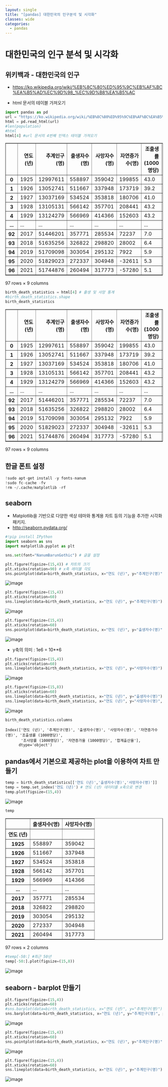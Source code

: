 ```yaml
---
layout: single
title: "[pandas] 대한민국의 인구분석 및 시각화"   
classes: wide
categories:
  - pandas
--- 
```


# 대한민국의 인구 분석 및 시각화

## 위키백과 - 대한민국의 인구
+ https://ko.wikipedia.org/wiki/%EB%8C%80%ED%95%9C%EB%AF%BC%EA%B5%AD%EC%9D%98_%EC%9D%B8%EA%B5%AC

+ html 문서의 테이블 가져오기




```python
import pandas as pd
url = "https://ko.wikipedia.org/wiki/%EB%8C%80%ED%95%9C%EB%AF%BC%EA%B5%AD%EC%9D%98_%EC%9D%B8%EA%B5%AC"
html = pd.read_html(url)
#len(population)
#html 
html[4] #url 문서의 4번째 인덱스 테이블 가져오기
```
 
<table border="1" class="dataframe">
  <thead>
    <tr style="text-align: right;">
      <th></th>
      <th>연도 (년)</th>
      <th>추계인구(명)</th>
      <th>출생자수(명)</th>
      <th>사망자수(명)</th>
      <th>자연증가수(명)</th>
      <th>조출생률 (1000명당)</th>
      <th>조사망률 (1000명당)</th>
      <th>자연증가율 (1000명당)</th>
      <th>합계출산율</th>
    </tr>
  </thead>
  <tbody>
    <tr>
      <th>0</th>
      <td>1925</td>
      <td>12997611</td>
      <td>558897</td>
      <td>359042</td>
      <td>199855</td>
      <td>43.0</td>
      <td>27.6</td>
      <td>15.4</td>
      <td>6.590</td>
    </tr>
    <tr>
      <th>1</th>
      <td>1926</td>
      <td>13052741</td>
      <td>511667</td>
      <td>337948</td>
      <td>173719</td>
      <td>39.2</td>
      <td>25.9</td>
      <td>13.3</td>
      <td>NaN</td>
    </tr>
    <tr>
      <th>2</th>
      <td>1927</td>
      <td>13037169</td>
      <td>534524</td>
      <td>353818</td>
      <td>180706</td>
      <td>41.0</td>
      <td>27.1</td>
      <td>13.9</td>
      <td>NaN</td>
    </tr>
    <tr>
      <th>3</th>
      <td>1928</td>
      <td>13105131</td>
      <td>566142</td>
      <td>357701</td>
      <td>208441</td>
      <td>43.2</td>
      <td>27.3</td>
      <td>15.9</td>
      <td>NaN</td>
    </tr>
    <tr>
      <th>4</th>
      <td>1929</td>
      <td>13124279</td>
      <td>566969</td>
      <td>414366</td>
      <td>152603</td>
      <td>43.2</td>
      <td>31.6</td>
      <td>11.6</td>
      <td>NaN</td>
    </tr>
    <tr>
      <th>...</th>
      <td>...</td>
      <td>...</td>
      <td>...</td>
      <td>...</td>
      <td>...</td>
      <td>...</td>
      <td>...</td>
      <td>...</td>
      <td>...</td>
    </tr>
    <tr>
      <th>92</th>
      <td>2017</td>
      <td>51446201</td>
      <td>357771</td>
      <td>285534</td>
      <td>72237</td>
      <td>7.0</td>
      <td>5.5</td>
      <td>1.5</td>
      <td>1.052</td>
    </tr>
    <tr>
      <th>93</th>
      <td>2018</td>
      <td>51635256</td>
      <td>326822</td>
      <td>298820</td>
      <td>28002</td>
      <td>6.4</td>
      <td>5.8</td>
      <td>0.6</td>
      <td>0.977</td>
    </tr>
    <tr>
      <th>94</th>
      <td>2019</td>
      <td>51709098</td>
      <td>303054</td>
      <td>295132</td>
      <td>7922</td>
      <td>5.9</td>
      <td>5.7</td>
      <td>0.2</td>
      <td>0.918</td>
    </tr>
    <tr>
      <th>95</th>
      <td>2020</td>
      <td>51829023</td>
      <td>272337</td>
      <td>304948</td>
      <td>-32611</td>
      <td>5.3</td>
      <td>5.9</td>
      <td>-0.6</td>
      <td>0.837</td>
    </tr>
    <tr>
      <th>96</th>
      <td>2021</td>
      <td>51744876</td>
      <td>260494</td>
      <td>317773</td>
      <td>-57280</td>
      <td>5.1</td>
      <td>6.2</td>
      <td>-1.1</td>
      <td>0.810</td>
    </tr>
  </tbody>
</table>
<p>97 rows × 9 columns</p>


```python
birth_death_statistics = html[4] # 출생 및 사망 통계
#birth_death_statistics.shape
birth_death_statistics
```


<table border="1" class="dataframe">
  <thead>
    <tr style="text-align: right;">
      <th></th>
      <th>연도 (년)</th>
      <th>추계인구(명)</th>
      <th>출생자수(명)</th>
      <th>사망자수(명)</th>
      <th>자연증가수(명)</th>
      <th>조출생률 (1000명당)</th>
      <th>조사망률 (1000명당)</th>
      <th>자연증가율 (1000명당)</th>
      <th>합계출산율</th>
    </tr>
  </thead>
  <tbody>
    <tr>
      <th>0</th>
      <td>1925</td>
      <td>12997611</td>
      <td>558897</td>
      <td>359042</td>
      <td>199855</td>
      <td>43.0</td>
      <td>27.6</td>
      <td>15.4</td>
      <td>6.590</td>
    </tr>
    <tr>
      <th>1</th>
      <td>1926</td>
      <td>13052741</td>
      <td>511667</td>
      <td>337948</td>
      <td>173719</td>
      <td>39.2</td>
      <td>25.9</td>
      <td>13.3</td>
      <td>NaN</td>
    </tr>
    <tr>
      <th>2</th>
      <td>1927</td>
      <td>13037169</td>
      <td>534524</td>
      <td>353818</td>
      <td>180706</td>
      <td>41.0</td>
      <td>27.1</td>
      <td>13.9</td>
      <td>NaN</td>
    </tr>
    <tr>
      <th>3</th>
      <td>1928</td>
      <td>13105131</td>
      <td>566142</td>
      <td>357701</td>
      <td>208441</td>
      <td>43.2</td>
      <td>27.3</td>
      <td>15.9</td>
      <td>NaN</td>
    </tr>
    <tr>
      <th>4</th>
      <td>1929</td>
      <td>13124279</td>
      <td>566969</td>
      <td>414366</td>
      <td>152603</td>
      <td>43.2</td>
      <td>31.6</td>
      <td>11.6</td>
      <td>NaN</td>
    </tr>
    <tr>
      <th>...</th>
      <td>...</td>
      <td>...</td>
      <td>...</td>
      <td>...</td>
      <td>...</td>
      <td>...</td>
      <td>...</td>
      <td>...</td>
      <td>...</td>
    </tr>
    <tr>
      <th>92</th>
      <td>2017</td>
      <td>51446201</td>
      <td>357771</td>
      <td>285534</td>
      <td>72237</td>
      <td>7.0</td>
      <td>5.5</td>
      <td>1.5</td>
      <td>1.052</td>
    </tr>
    <tr>
      <th>93</th>
      <td>2018</td>
      <td>51635256</td>
      <td>326822</td>
      <td>298820</td>
      <td>28002</td>
      <td>6.4</td>
      <td>5.8</td>
      <td>0.6</td>
      <td>0.977</td>
    </tr>
    <tr>
      <th>94</th>
      <td>2019</td>
      <td>51709098</td>
      <td>303054</td>
      <td>295132</td>
      <td>7922</td>
      <td>5.9</td>
      <td>5.7</td>
      <td>0.2</td>
      <td>0.918</td>
    </tr>
    <tr>
      <th>95</th>
      <td>2020</td>
      <td>51829023</td>
      <td>272337</td>
      <td>304948</td>
      <td>-32611</td>
      <td>5.3</td>
      <td>5.9</td>
      <td>-0.6</td>
      <td>0.837</td>
    </tr>
    <tr>
      <th>96</th>
      <td>2021</td>
      <td>51744876</td>
      <td>260494</td>
      <td>317773</td>
      <td>-57280</td>
      <td>5.1</td>
      <td>6.2</td>
      <td>-1.1</td>
      <td>0.810</td>
    </tr>
  </tbody>
</table>
<p>97 rows × 9 columns</p>


## 한글 폰트 설정


```python
!sudo apt-get install -y fonts-nanum
!sudo fc-cache -fv
!rm ~/.cache/matplotlib -rf
```

## seaborn
+ Matplotlib을 기반으로 다양한 색상 테마와 통계용 차트 등의 기능을 추가한 시각화 패키지.
+ http://seaborn.pydata.org/


```python
#!pip install IPython
import seaborn as sns
import matplotlib.pyplot as plt

sns.set(font="NanumBarunGothic") # 글꼴 설정

plt.figure(figsize=(15,4)) # 차트의 크기
plt.xticks(rotation=90) # x축 레이블 각도
sns.pointplot(data=birth_death_statistics, x="연도 (년)", y="추계인구(명)")
```


![image](https://user-images.githubusercontent.com/47412229/203223683-f619c197-bc91-4028-b182-ad095fa58a6a.png)



```python
plt.figure(figsize=(15,4))
plt.xticks(rotation=60)
sns.lineplot(data=birth_death_statistics, x="연도 (년)", y="추계인구(명)")
```

![image](https://user-images.githubusercontent.com/47412229/203223810-7ed9cf10-91c7-4e10-b9f0-6bd659a82272.png)


```python
plt.figure(figsize=(15,4))
plt.xticks(rotation=60)
sns.pointplot(data=birth_death_statistics, x="연도 (년)", y="출생자수(명)")
```

![image](https://user-images.githubusercontent.com/47412229/203223935-cdd818f9-bc83-446a-a3d1-2da24dd81c7e.png)

 + y축의 의미 : 1e6 = 10**6


```python
plt.figure(figsize=(15,4))
plt.xticks(rotation=60)
sns.lineplot(data=birth_death_statistics, x="연도 (년)", y="사망자수(명)")
```

![image](https://user-images.githubusercontent.com/47412229/203224054-c98c19b4-0ac3-4d90-9a46-9fd3bd3365c7.png)


```python
plt.figure(figsize=(15,8))
plt.xticks(rotation=60)
sns.lineplot(data=birth_death_statistics, x="연도 (년)", y="출생자수(명)")
sns.lineplot(data=birth_death_statistics, x="연도 (년)", y="사망자수(명)", color="orange")

```

![image](https://user-images.githubusercontent.com/47412229/203224152-ecfeebf3-b373-4fb0-874b-e4b9dfc5a85b.png)

```python
birth_death_statistics.columns
```




    Index(['연도 (년)', '추계인구(명)', '출생자수(명)', '사망자수(명)', '자연증가수(명)', '조출생률 (1000명당)',
           '조사망률 (1000명당)', '자연증가율 (1000명당)', '합계출산율'],
          dtype='object')



## pandas에서 기본으로 제공하는 plot을 이용하여 차트 만들기


```python
temp = birth_death_statistics[['연도 (년)','출생자수(명)','사망자수(명)']]
temp = temp.set_index('연도 (년)') # 연도 (년) 데이터를 x축으로 변경
temp.plot(figsize=(15,4))
```

![image](https://user-images.githubusercontent.com/47412229/203224261-77434fef-4534-4e54-a1c7-544024fc7a3d.png)


```python
temp
```
  
<table border="1" class="dataframe">
  <thead>
    <tr style="text-align: right;">
      <th></th>
      <th>출생자수(명)</th>
      <th>사망자수(명)</th>
    </tr>
    <tr>
      <th>연도 (년)</th>
      <th></th>
      <th></th>
    </tr>
  </thead>
  <tbody>
    <tr>
      <th>1925</th>
      <td>558897</td>
      <td>359042</td>
    </tr>
    <tr>
      <th>1926</th>
      <td>511667</td>
      <td>337948</td>
    </tr>
    <tr>
      <th>1927</th>
      <td>534524</td>
      <td>353818</td>
    </tr>
    <tr>
      <th>1928</th>
      <td>566142</td>
      <td>357701</td>
    </tr>
    <tr>
      <th>1929</th>
      <td>566969</td>
      <td>414366</td>
    </tr>
    <tr>
      <th>...</th>
      <td>...</td>
      <td>...</td>
    </tr>
    <tr>
      <th>2017</th>
      <td>357771</td>
      <td>285534</td>
    </tr>
    <tr>
      <th>2018</th>
      <td>326822</td>
      <td>298820</td>
    </tr>
    <tr>
      <th>2019</th>
      <td>303054</td>
      <td>295132</td>
    </tr>
    <tr>
      <th>2020</th>
      <td>272337</td>
      <td>304948</td>
    </tr>
    <tr>
      <th>2021</th>
      <td>260494</td>
      <td>317773</td>
    </tr>
  </tbody>
</table>
<p>97 rows × 2 columns</p>


```python
#temp[-50:] #최근 50년
temp[-50:].plot(figsize=(15,8))
```
![image](https://user-images.githubusercontent.com/47412229/203224458-0b6a780e-e77c-4c0a-9062-8cb5a446183f.png)


## seaborn - barplot 만들기


```python
plt.figure(figsize=(15,4))
plt.xticks(rotation=60)
#sns.barplot(data=birth_death_statistics, x="연도 (년)", y="추계인구(명)")
sns.barplot(data=birth_death_statistics, x="연도 (년)", y="추계인구(명)", palette="Blues")
```

![image](https://user-images.githubusercontent.com/47412229/203224583-7d3ccdcc-5356-4073-8055-4327e65e24a7.png)


```python
plt.figure(figsize=(15,4))
plt.xticks(rotation=60)
sns.pointplot(data=birth_death_statistics, x="연도 (년)", y="추계인구(명)", palette="Blues")
```

![image](https://user-images.githubusercontent.com/47412229/203224631-f33f5843-a74f-4d67-ad9c-a0712fbb79dd.png)


```python
plt.figure(figsize=(15,4))
plt.xticks(rotation=60)
sns.lineplot(data=birth_death_statistics, x="연도 (년)", y="추계인구(명)")
```

![image](https://user-images.githubusercontent.com/47412229/203224671-82584d86-4a0e-4884-a2de-3aa6ac729865.png)


